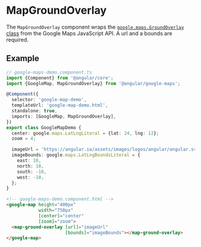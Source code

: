 # MapGroundOverlay

The `MapGroundOverlay` component wraps the [`google.maps.GroundOverlay` class](https://developers.google.com/maps/documentation/javascript/reference/image-overlay#GroundOverlay) from the Google Maps JavaScript API. A url and a bounds are required.

## Example

```typescript
// google-maps-demo.component.ts
import {Component} from '@angular/core';
import {GoogleMap, MapGroundOverlay} from '@angular/google-maps';

@Component({
  selector: 'google-map-demo',
  templateUrl: 'google-map-demo.html',
  standalone: true,
  imports: [GoogleMap, MapGroundOverlay],
})
export class GoogleMapDemo {
  center: google.maps.LatLngLiteral = {lat: 24, lng: 12};
  zoom = 4;

  imageUrl = 'https://angular.io/assets/images/logos/angular/angular.svg';
  imageBounds: google.maps.LatLngBoundsLiteral = {
    east: 10,
    north: 10,
    south: -10,
    west: -10,
  };
}
```

```html
<!-- google-maps-demo.component.html -->
<google-map height="400px"
            width="750px"
            [center]="center"
            [zoom]="zoom">
  <map-ground-overlay [url]="imageUrl"
                      [bounds]="imageBounds"></map-ground-overlay>
</google-map>
```
